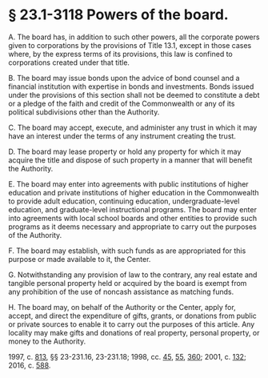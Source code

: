 # § 23.1-3118 Powers of the board.

<p>A. The board has, in addition to such other powers, all the corporate powers given to corporations by the provisions of Title 13.1, except in those cases where, by the express terms of its provisions, this law is confined to corporations created under that title.</p><p>B. The board may issue bonds upon the advice of bond counsel and a financial institution with expertise in bonds and investments. Bonds issued under the provisions of this section shall not be deemed to constitute a debt or a pledge of the faith and credit of the Commonwealth or any of its political subdivisions other than the Authority.</p><p>C. The board may accept, execute, and administer any trust in which it may have an interest under the terms of any instrument creating the trust.</p><p>D. The board may lease property or hold any property for which it may acquire the title and dispose of such property in a manner that will benefit the Authority.</p><p>E. The board may enter into agreements with public institutions of higher education and private institutions of higher education in the Commonwealth to provide adult education, continuing education, undergraduate-level education, and graduate-level instructional programs. The board may enter into agreements with local school boards and other entities to provide such programs as it deems necessary and appropriate to carry out the purposes of the Authority.</p><p>F. The board may establish, with such funds as are appropriated for this purpose or made available to it, the Center.</p><p>G. Notwithstanding any provision of law to the contrary, any real estate and tangible personal property held or acquired by the board is exempt from any prohibition of the use of noncash assistance as matching funds.</p><p>H. The board may, on behalf of the Authority or the Center, apply for, accept, and direct the expenditure of gifts, grants, or donations from public or private sources to enable it to carry out the purposes of this article. Any locality may make gifts and donations of real property, personal property, or money to the Authority.</p><p>1997, c. <a href='http://lis.virginia.gov/cgi-bin/legp604.exe?971+ful+CHAP0813'>813</a>, §§ 23-231.16, 23-231.18; 1998, cc. <a href='http://lis.virginia.gov/cgi-bin/legp604.exe?981+ful+CHAP0045'>45</a>, <a href='http://lis.virginia.gov/cgi-bin/legp604.exe?981+ful+CHAP0055'>55</a>, <a href='http://lis.virginia.gov/cgi-bin/legp604.exe?981+ful+CHAP0360'>360</a>; 2001, c. <a href='http://lis.virginia.gov/cgi-bin/legp604.exe?011+ful+CHAP0132'>132</a>; 2016, c. <a href='http://lis.virginia.gov/cgi-bin/legp604.exe?161+ful+CHAP0588'>588</a>.</p>